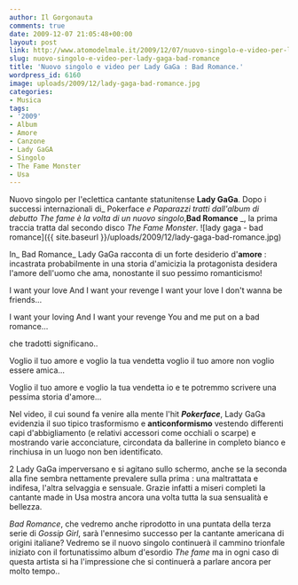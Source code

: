 ```yaml
---
author: Il Gorgonauta
comments: true
date: 2009-12-07 21:05:48+00:00
layout: post
link: http://www.atomodelmale.it/2009/12/07/nuovo-singolo-e-video-per-lady-gaga-bad-romance/
slug: nuovo-singolo-e-video-per-lady-gaga-bad-romance
title: 'Nuovo singolo e video per Lady GaGa : Bad Romance.'
wordpress_id: 6160
image: uploads/2009/12/lady-gaga-bad-romance.jpg
categories:
- Musica
tags:
- '2009'
- Album
- Amore
- Canzone
- Lady GaGA
- Singolo
- The Fame Monster
- Usa
---
```


Nuovo singolo per l'eclettica cantante statunitense **Lady GaGa**. Dopo i successi internazionali di_ Pokerface _e _Paparazzi _tratti dall'album di debutto_ The fame_ è la volta di un nuovo singolo_,**Bad Romance** _, la prima traccia tratta dal secondo disco _The Fame Monster_. ![lady gaga - bad romance]({{ site.baseurl }}/uploads/2009/12/lady-gaga-bad-romance.jpg)

In_ Bad Romance_ Lady GaGa racconta di un forte desiderio d'**amore** : incastrata probabilmente in una storia d'amicizia la protagonista desidera l'amore dell'uomo che ama, nonostante il suo pessimo romanticismo!

I want your love
And I want your revenge
I want your love
I don't wanna be friends...

I want your loving
And I want your revenge
You and me put on a bad romance...

che tradotti significano..

Voglio il tuo amore
e voglio la tua vendetta
voglio il tuo amore
non voglio essere amica...

Voglio il tuo amore
e voglio la tua vendetta
io e te potremmo scrivere una pessima storia d'amore...

Nel video, il cui sound fa venire alla mente l'hit **_Pokerface_**, Lady GaGa evidenzia il suo tipico trasformismo e **anticonformismo** vestendo differenti capi d'abbigliamento (e relativi accessori come occhiali o scarpe) e mostrando varie acconciature, circondata da ballerine in completo bianco e rinchiusa in un luogo non ben identificato.

2 Lady GaGa imperversano e si agitano sullo schermo, anche se la seconda alla fine sembra nettamente prevalere sulla prima : una maltrattata e indifesa, l'altra selvaggia e sensuale. Grazie infatti a miseri completi la cantante made in Usa mostra ancora una volta tutta la sua sensualità e bellezza.

_Bad Romance_, che vedremo anche riprodotto in una puntata della terza serie di _Gossip Girl_, sarà l'ennesimo successo per la cantante americana di origini italiane? Vedremo se il nuovo singolo continuerà il cammino trionfale iniziato con il fortunatissimo album d'esordio _The fame_ ma in ogni caso di questa artista si ha l'impressione che si continuerà a parlare ancora per molto tempo..
